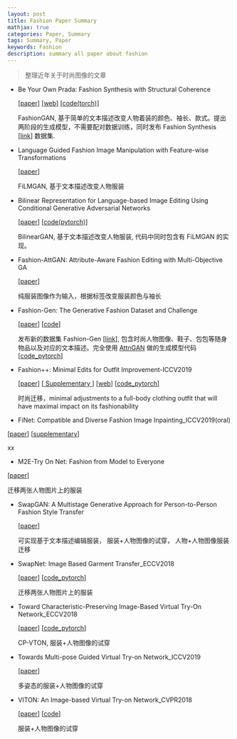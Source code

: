 ```yaml
---
layout: post
title: Fashion Paper Summary
mathjax: true
categories: Paper, Summary
tags: Summary, Paper
keywords: Fashion
description: summary all paper about fashion
---
```


> 整理近年关于时尚图像的文章

- Be Your Own Prada: Fashion Synthesis with Structural Coherence

  [[paper]]( http://openaccess.thecvf.com/content_ICCV_2017/papers/Zhu_Be_Your_Own_ICCV_2017_paper.pdf ) [[web]]( http://mmlab.ie.cuhk.edu.hk/projects/FashionGAN/ ) [[code(torch)]]( https://github.com/zhusz/ICCV17-fashionGAN )

  FashionGAN, 基于简单的文本描述改变人物着装的颜色、袖长、款式。提出两阶段的生成模型，不需要配对数据训练，同时发布 Fashion Synthesis [[link]( http://mmlab.ie.cuhk.edu.hk/projects/DeepFashion/FashionSynthesis.html )] 数据集.

- Language Guided Fashion Image Manipulation with Feature-wise Transformations

  [[paper]( https://arxiv.org/pdf/1808.04000.pdf )]

  FiLMGAN, 基于文本描述改变人物服装

- Bilinear Representation for Language-based Image Editing Using Conditional Generative Adversarial Networks

  [[paper]( https://arxiv.org/pdf/1903.07499.pdf )] [[code(pytorch)]( https://github.com/vtddggg/BilinearGAN_for_LBIE )]

  BilinearGAN, 基于文本描述改变人物服装, 代码中同时包含有 FiLMGAN 的实现。

- Fashion-AttGAN: Attribute-Aware Fashion Editing with Multi-Objective GA

  [[paper]( http://openaccess.thecvf.com/content_CVPRW_2019/papers/FFSS-USAD/Ping_Fashion-AttGAN_Attribute-Aware_Fashion_Editing_With_Multi-Objective_GAN_CVPRW_2019_paper.pdf )]

  纯服装图像作为输入，根据标签改变服装颜色与袖长

- Fashion-Gen: The Generative Fashion Dataset and Challenge

  [[paper]( https://arxiv.org/pdf/1806.08317.pdf )] [[code]( https://github.com/ElementAI/fashiongen-challenge-template )]

  发布新的数据集 Fashion-Gen [[link]( https://fashion-gen.com/ )], 包含时尚人物图像、鞋子、包包等随身物品以及对应的文本描述。完全使用 [AttnGAN]( http://openaccess.thecvf.com/content_cvpr_2018/papers/Xu_AttnGAN_Fine-Grained_Text_CVPR_2018_paper.pdf ) 做的生成模型代码 [[code_pytorch]( https://github.com/menardai/FashionGenAttnGAN )]

- Fashion++: Minimal Edits for Outfit Improvement-ICCV2019

  [[paper]( https://arxiv.org/pdf/1904.09261.pdf )] [[ Supplementary ]( http://openaccess.thecvf.com/content_ICCV_2019/supplemental/Hsiao_Fashion_Minimal_Edits_ICCV_2019_supplemental.pdf )] [[web]( http://vision.cs.utexas.edu/projects/FashionPlus/ )] [[code_pytorch]( https://github.com/facebookresearch/FashionPlus )]

  时尚迁移，minimal adjustments to a full-body clothing outfit that will have maximal impact on its fashionability

-  FiNet: Compatible and Diverse Fashion Image Inpainting_ICCV2019(oral) 

  [[paper](  http://openaccess.thecvf.com/content_ICCV_2019/papers/Han_FiNet_Compatible_and_Diverse_Fashion_Image_Inpainting_ICCV_2019_paper.pdf )] [[supplementary]( http://openaccess.thecvf.com/content_ICCV_2019/supplemental/Han_FiNet_Compatible_and_ICCV_2019_supplemental.pdf )]

  xx

-  M2E-Try On Net: Fashion from Model to Everyone 

  [[paper](https://arxiv.org/pdf/1811.08599.pdf )]

  迁移两张人物图片上的服装

- SwapGAN: A Multistage Generative Approach for Person-to-Person Fashion Style Transfer 

  [[paper]( http://jultika.oulu.fi/files/nbnfi-fe201902256190.pdf )]

  可实现基于文本描述编辑服装， 服装+人物图像的试穿， 人物+人物图像服装迁移

- SwapNet: Image Based Garment Transfer_ECCV2018 

  [[paper]( https://eccv2018.org/openaccess/content_ECCV_2018/papers/Amit_Raj_SwapNet_Garment_Transfer_ECCV_2018_paper.pdf )] [[code_pytorch]( https://github.com/andrewjong/SwapNet )]

  迁移两张人物图片上的服装

- Toward Characteristic-Preserving Image-Based Virtual Try-On Network_ECCV2018 

  [[paper]( http://openaccess.thecvf.com/content_ECCV_2018/papers/Bochao_Wang_Toward_Characteristic-Preserving_Image-based_ECCV_2018_paper.pdf )] [[code_pytorch]( https://github.com/sergeywong/cp-vton )]

  CP-VTON, 服装+人物图像的试穿

- Towards Multi-pose Guided Virtual Try-on Network_ICCV2019 

  [[paper]( http://openaccess.thecvf.com/content_ICCV_2019/papers/Dong_Towards_Multi-Pose_Guided_Virtual_Try-On_Network_ICCV_2019_paper.pdf )]

  多姿态的服装+人物图像的试穿

- VITON: An Image-based Virtual Try-on Network_CVPR2018

   [[paper]( http://openaccess.thecvf.com/content_cvpr_2018/papers/Han_VITON_An_Image-Based_CVPR_2018_paper.pdf )] [[code]( https://github.com/xthan/VITON )]

  服装+人物图像的试穿

  